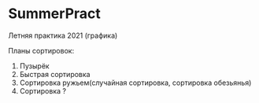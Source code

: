 # SummerPract
Летняя практика 2021 (графика)

Планы сортировок:
1) Пузырёк
2) Быстрая сортировка
3) Сортировка ружьем(случайная сортировка, сортировка обезьянья)
4) Сортировка ?
